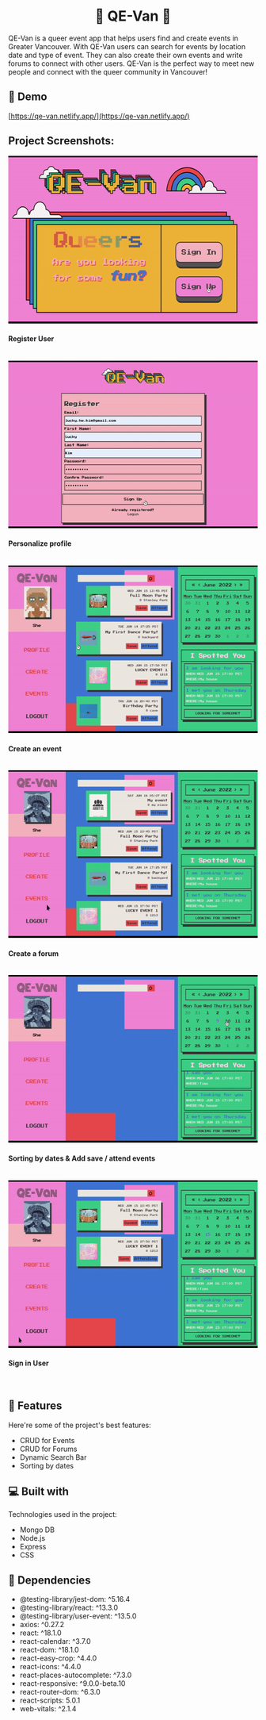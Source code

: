 <h1 align="center" id="title">🌈 QE-Van 🌈</h1>

<p id="description">QE-Van is a queer event app that helps users find and create events in Greater Vancouver. With QE-Van users can search for events by location date and type of event. They can also create their own events and write forums to connect with other users. QE-Van is the perfect way to meet new people and connect with the queer community in Vancouver!</p>

<h2>🚀 Demo</h2>

[https://qe-van.netlify.app/](https://qe-van.netlify.app/)

<h2>Project Screenshots:</h2>

<img src="https://github.com/lucky-hw-kim/QE-Van/blob/main/doc/register.gif?raw=true" alt="project-screenshot" width="600" height="338/">
<h4>Register User</h4>
<br/>

<img src="https://github.com/lucky-hw-kim/QE-Van/blob/main/doc/profile.gif?raw=true" alt="project-screenshot" width="600" height="338/">
<h4>Personalize profile</h4>
<br/>

<img src="https://github.com/lucky-hw-kim/QE-Van/blob/main/doc/create-event.gif?raw=true" alt="project-screenshot" width="600" height="338/">
<h4>Create an event</h4>
<br/>

<img src="https://github.com/lucky-hw-kim/QE-Van/blob/main/doc/create-forum.gif?raw=true" alt="project-screenshot" width="600" height="338/">
<h4>Create a forum</h4>
<br/>

<img src="https://github.com/lucky-hw-kim/QE-Van/blob/main/doc/Sorting.gif?raw=true" alt="project-screenshot" width="600" height="338/">
<h4>Sorting by dates & Add save / attend events</h4>
<br/>

<img src="https://github.com/lucky-hw-kim/QE-Van/blob/main/doc/signin.gif?raw=true" alt="project-screenshot" width="600" height="338/">
<h4>Sign in User</h4>
<br/>

  
  
<h2>🧐 Features</h2>

Here're some of the project's best features:

*   CRUD for Events
*   CRUD for Forums
*   Dynamic Search Bar
*   Sorting by dates


  
<h2>💻 Built with</h2>

Technologies used in the project:

*   Mongo DB
*   Node.js
*   Express
*   CSS



<h2>🍰 Dependencies</h2>

* @testing-library/jest-dom: ^5.16.4 
* @testing-library/react: ^13.3.0 
* @testing-library/user-event: ^13.5.0 
* axios: ^0.27.2 
* react: ^18.1.0 
* react-calendar: ^3.7.0 
* react-dom: ^18.1.0 
* react-easy-crop: ^4.4.0 
* react-icons: ^4.4.0 
* react-places-autocomplete: ^7.3.0 
* react-responsive: ^9.0.0-beta.10 
* react-router-dom: ^6.3.0 
* react-scripts: 5.0.1 
* web-vitals: ^2.1.4
